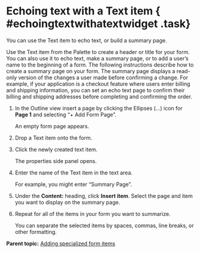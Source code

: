# Echoing text with a Text item { #echoingtextwithatextwidget .task}

You can use the Text item to echo text, or build a summary page.

Use the Text item from the Palette to create a header or title for your form. You can also use it to echo text, make a summary page, or to add a user’s name to the beginning of a form. The following instructions describe how to create a summary page on your form. The summary page displays a read-only version of the changes a user made before confirming a change. For example, if your application is a checkout feature where users enter billing and shipping information, you can set an echo text page to confirm their billing and shipping addresses before completing and confirming the order.

1.  In the Outline view insert a page by clicking the Ellipses \(…\) icon for **Page 1** and selecting “+ Add Form Page”.

    An empty form page appears.

2.  Drop a Text item onto the form.

3.  Click the newly created text item.

    The properties side panel opens.

4.  Enter the name of the Text item in the text area.

    For example, you might enter “Summary Page”.

5.  Under the **Content:** heading, click **Insert item**. Select the page and item you want to display on the summary page.

6.  Repeat for all of the items in your form you want to summarize.

    You can separate the selected items by spaces, commas, line breaks, or other formatting.


**Parent topic:** [Adding specialized form items](wi_introduction_to_specialized_form_items.md)

